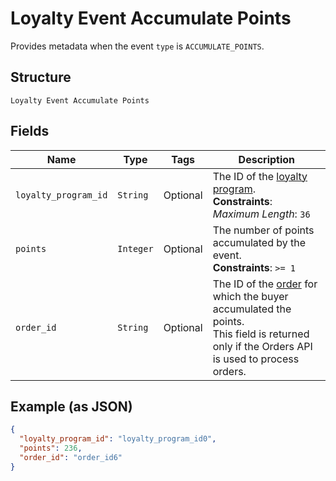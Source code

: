 
# Loyalty Event Accumulate Points

Provides metadata when the event `type` is `ACCUMULATE_POINTS`.

## Structure

`Loyalty Event Accumulate Points`

## Fields

| Name | Type | Tags | Description |
|  --- | --- | --- | --- |
| `loyalty_program_id` | `String` | Optional | The ID of the [loyalty program](../../doc/models/loyalty-program.md).<br>**Constraints**: *Maximum Length*: `36` |
| `points` | `Integer` | Optional | The number of points accumulated by the event.<br>**Constraints**: `>= 1` |
| `order_id` | `String` | Optional | The ID of the [order](../../doc/models/order.md) for which the buyer accumulated the points.<br>This field is returned only if the Orders API is used to process orders. |

## Example (as JSON)

```json
{
  "loyalty_program_id": "loyalty_program_id0",
  "points": 236,
  "order_id": "order_id6"
}
```

